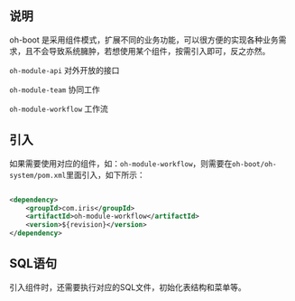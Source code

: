 ## 说明
oh-boot 是采用组件模式，扩展不同的业务功能，可以很方便的实现各种业务需求，且不会导致系统臃肿，若想使用某个组件，按需引入即可，反之亦然。

`oh-module-api` 对外开放的接口

`oh-module-team` 协同工作

`oh-module-workflow` 工作流

## 引入
如果需要使用对应的组件，如：`oh-module-workflow`，则需要在`oh-boot/oh-system/pom.xml`里面引入，如下所示：

```xml

<dependency>
    <groupId>com.iris</groupId>
    <artifactId>oh-module-workflow</artifactId>
    <version>${revision}</version>
</dependency>
```

## SQL语句
引入组件时，还需要执行对应的SQL文件，初始化表结构和菜单等。